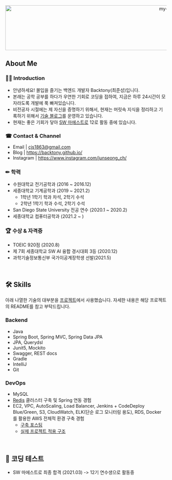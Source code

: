 <div align="center">
 <img src="https://github.com/backtony/backtony.github.io/blob/master/assets/img/readmelogo.gif" alt="my-logo" height="140" width="1000">
</div>




## About Me
### 💁‍♂️ Introduction
+ 안녕하세요! 몰입을 즐기는 백엔드 개발자 Backtony(최준성)입니다.
+ 본래는 공학 공부를 하다가 우연한 기회로 코딩을 접하여, 지금은 하루 24시간이 모자라도록 개발에 푹 빠져있습니다.
+ 비전공자 시절에는 제 자신을 증명하기 위해서, 현재는 머릿속 지식을 정리하고 기록하기 위해서 [기술 블로그](https://backtony.github.io/)를 운영하고 있습니다.
+ 현재는 좋은 기회가 닿아 [SW 마에스트로](https://swmaestro.org/sw/main/main.do) 12로 활동 중에 있습니다.

### ☎ Contact & Channel
+ Email | <a href="mailto:cjs1863@gmail.com" target="_blank">cjs1863@gmail.com</a>
+ Blog | <a href="https://backtony.github.io/" target="_blank">https://backtony.github.io/</a>
+ Instagram |  <a href="https://www.instagram.com/junseong_ch/" target="_blank">https://www.instagram.com/junseong_ch/</a>


### ✏ 학력 
+ 수원대학교 전기공학과 (2016 ~ 2016.12)
+ 세종대학교 기계공학과 (2019 ~ 2021.2)  
  - 1학년 1학기 학과 차석, 2학기 수석
  - 2학년 1학기 학과 수석, 2학기 수석  
+ San Diego State University 전공 연수 (2020.1 ~ 2020.2)  
+ 세종대학교 컴퓨터공학과 (2021.2 ~ )



### 🏆 수상 & 자격증
+ TOEIC 920점 (2020.8) 
+ 제 7회 세종대학교 SW AI 융합 경시대회 3등 (2020.12)
+ 과학기술정보통신부 국가이공계장학생 선발(2021.5)

<br>


## 🛠 Skills
아래 나열한 기술의 대부분을 [프로젝트](https://github.com/backtony/SW-Maestro-gjgs)에서 사용했습니다. 자세한 내용은 해당 프로젝트의 README를 참고 부탁드립니다.  

### Backend
+ Java
+ Spring Boot, Spring MVC, Spring Data JPA
+ JPA, Querydsl
+ Junit5, Mockito
+ Swagger, REST docs
+ Gradle
+ IntelliJ
+ Git

### DevOps
+ MySQL
+ [Redis](https://backtony.github.io/redis/) 클러스터 구축 및 Spring 연동 경험
+ EC2, VPC, AutoScaling, Load Balancer, Jenkins + CodeDeploy Blue/Green, S3, CloudWatch, ELK(단순 로그 모니터링 용도), RDS, Docker 를 활용한 AWS 전체적 환경 구축 경험
  + [구축 포스팅](https://backtony.github.io/spring/aws/2021-08-28-spring-cicd-3/)
  + [실제 프로젝트 적용 구조](https://github.com/backtony/SW-Maestro-gjgs#structure)





<br>

## 🚩 코딩 테스트
  - SW 마에스트로 최종 합격 (2021.03) -> 12기 연수생으로 활동중



